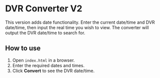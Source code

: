 # DVR Converter V2

This version adds date functionality. Enter the current date/time and DVR date/time, then input the real time you wish to view. The converter will output the DVR date/time to search for.

## How to use
1. Open `index.html` in a browser.
2. Enter the required dates and times.
3. Click **Convert** to see the DVR date/time.
